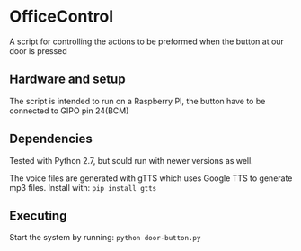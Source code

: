 # OfficeControl
A script for controlling the actions to be preformed when the button at our door is pressed

## Hardware and setup
The script is intended to run on a Raspberry PI, the button have to be connected to GIPO pin 24(BCM)

## Dependencies
Tested with Python 2.7, but sould run with newer versions as well.

The voice files are generated with gTTS which uses Google TTS to generate mp3 files. Install with:
`pip install gtts`

## Executing 
Start the system by running: `python door-button.py`
